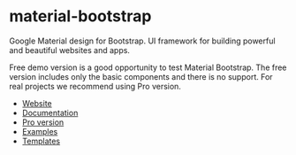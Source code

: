 # material-bootstrap

Google Material design for Bootstrap. UI framework for building powerful and beautiful websites and apps.

Free demo version is a good opportunity to test Material Bootstrap. The free version includes only the basic components and there is no support. For real projects we recommend using Pro version.

- [Website](https://mbootstrap.com)
- [Documentation](https://mbootstrap.com/docs/introduction)
- [Pro version](https://mbootstrap.com/mb-pro)
- [Examples](https://mbootstrap.com/examples-list)
- [Templates](https://mbootstrap.com/templates-list)
